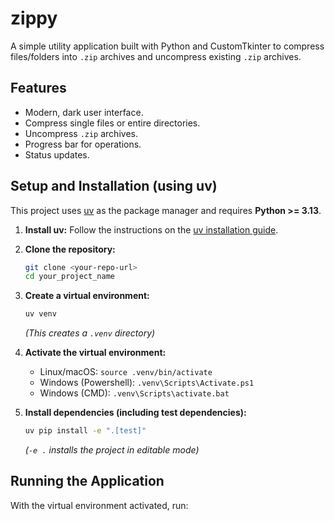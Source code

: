 # zippy
A simple utility application built with Python and CustomTkinter to compress files/folders into `.zip` archives and uncompress existing `.zip` archives.

## Features

* Modern, dark user interface.
* Compress single files or entire directories.
* Uncompress `.zip` archives.
* Progress bar for operations.
* Status updates.

## Setup and Installation (using uv)

This project uses [uv](https://github.com/astral-sh/uv) as the package manager and requires **Python >= 3.13**.

1.  **Install uv:**
    Follow the instructions on the [uv installation guide](https://github.com/astral-sh/uv#installation).

2.  **Clone the repository:**
    ```bash
    git clone <your-repo-url>
    cd your_project_name
    ```

3.  **Create a virtual environment:**
    ```bash
    uv venv
    ```
    *(This creates a `.venv` directory)*

4.  **Activate the virtual environment:**
    * Linux/macOS: `source .venv/bin/activate`
    * Windows (Powershell): `.venv\Scripts\Activate.ps1`
    * Windows (CMD): `.venv\Scripts\activate.bat`

5.  **Install dependencies (including test dependencies):**
    ```bash
    uv pip install -e ".[test]"
    ```
    *(`-e .` installs the project in editable mode)*

## Running the Application

With the virtual environment activated, run:

